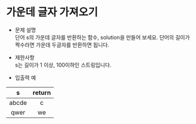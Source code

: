 # 가운데 글자 가져오기
* 문제 설명  
단어 s의 가운데 글자를 반환하는 함수, solution을 만들어 보세요. 단어의 길이가 짝수라면 가운데 두글자를 반환하면 됩니다.

* 제한사항  
s는 길이가 1 이상, 100이하인 스트링입니다.
* 입출력 예

| s     |      return      |
|:-----:|:----------------:|
| abcde |c                 |
| qwer  |we                |